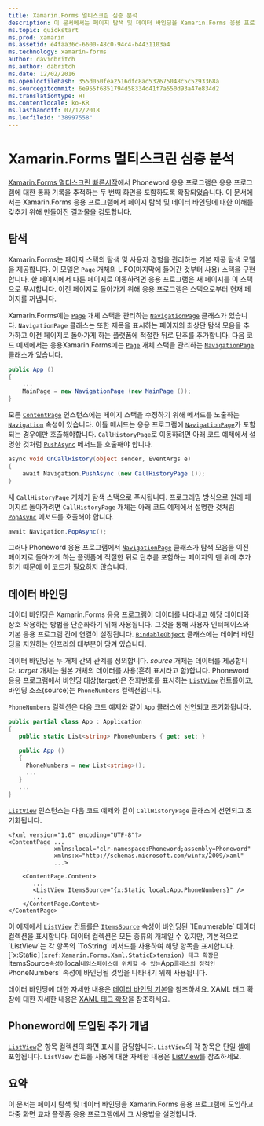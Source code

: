 ```yaml
---
title: Xamarin.Forms 멀티스크린 심층 분석
description: 이 문서에서는 페이지 탐색 및 데이터 바인딩을 Xamarin.Forms 응용 프로그램에 도입하고, 다중 화면 교차 플랫폼 응용 프로그램에서의 사용법을 설명합니다.
ms.topic: quickstart
ms.prod: xamarin
ms.assetid: e4faa36c-6600-48c0-94c4-b4431103a4
ms.technology: xamarin-forms
author: davidbritch
ms.author: dabritch
ms.date: 12/02/2016
ms.openlocfilehash: 355d050fea2516dfc8ad532675048c5c5293368a
ms.sourcegitcommit: 6e955f6851794d58334d41f7a550d93a47e834d2
ms.translationtype: HT
ms.contentlocale: ko-KR
ms.lasthandoff: 07/12/2018
ms.locfileid: "38997558"
---
```

# <a name="xamarinforms-multiscreen-deep-dive"></a>Xamarin.Forms 멀티스크린 심층 분석

[Xamarin.Forms 멀티스크린 빠른시작](~/xamarin-forms/get-started/hello-xamarin-forms-multiscreen/quickstart.md)에서 Phoneword 응용 프로그램은 응용 프로그램에 대한 통화 기록을 추적하는 두 번째 화면을 포함하도록 확장되었습니다. 이 문서에서는 Xamarin.Forms 응용 프로그램에서 페이지 탐색 및 데이터 바인딩에 대한 이해를 갖추기 위해 만들어진 결과물을 검토합니다.

## <a name="navigation"></a>탐색

Xamarin.Forms는 페이지 스택의 탐색 및 사용자 경험을 관리하는 기본 제공 탐색 모델을 제공합니다. 이 모델은 `Page` 개체의 LIFO(마지막에 들어간 것부터 사용) 스택을 구현합니다. 한 페이지에서 다른 페이지로 이동하려면 응용 프로그램은 새 페이지를 이 스택으로 푸시합니다. 이전 페이지로 돌아가기 위해 응용 프로그램은 스택으로부터 현재 페이지를 꺼냅니다.

Xamarin.Forms에는 [`Page`](xref:Xamarin.Forms.Page) 개체 스택을 관리하는 [`NavigationPage`](xref:Xamarin.Forms.NavigationPage) 클래스가 있습니다. `NavigationPage` 클래스는 또한 제목을 표시하는 페이지의 최상단 탐색 모음을 추가하고 이전 페이지로 돌아가게 하는 플랫폼에 적절한 <span class="uiitem">뒤로</span> 단추를 추가합니다. 다음 코드 예제에서는 응용Xamarin.Forms에는 [`Page`](xref:Xamarin.Forms.Page) 개체 스택을 관리하는 [`NavigationPage`](xref:Xamarin.Forms.NavigationPage) 클래스가 있습니다.

```csharp
public App ()
{
    ...
    MainPage = new NavigationPage (new MainPage ());
}
```

모든 [`ContentPage`](xref:Xamarin.Forms.ContentPage) 인스턴스에는 페이지 스택을 수정하기 위해 메서드를 노출하는 [`Navigation`](xref:Xamarin.Forms.VisualElement.Navigation) 속성이 있습니다. 이들 메서드는 응용 프로그램에 [`NavigationPage`](xref:Xamarin.Forms.NavigationPage)가 포함되는 경우에만 호출해야합니다. `CallHistoryPage`로 이동하려면 아래 코드 예제에서 설명한 것처럼 [`PushAsync`](xref:Xamarin.Forms.NavigationPage.PushAsync(Xamarin.Forms.Page)) 메서드를 호출해야 합니다.

```csharp
async void OnCallHistory(object sender, EventArgs e)
{
    await Navigation.PushAsync (new CallHistoryPage ());
}
```

새 `CallHistoryPage` 개체가 탐색 스택으로 푸시됩니다. 프로그래밍 방식으로 원래 페이지로 돌아가려면 `CallHistoryPage` 개체는 아래 코드 예제에서 설명한 것처럼 [`PopAsync`](xref:Xamarin.Forms.NavigationPage.PopAsync) 메서드를 호출해야 합니다.

```csharp
await Navigation.PopAsync();
```

그러나 Phoneword 응용 프로그램에서 [`NavigationPage`](xref:Xamarin.Forms.NavigationPage) 클래스가 탐색 모음을 이전 페이지로 돌아가게 하는 플랫폼에 적절한 <span class="uiitem">뒤로</span> 단추를 포함하는 페이지의 맨 위에 추가하기 때문에 이 코드가 필요하지 않습니다.

## <a name="data-binding"></a>데이터 바인딩

데이터 바인딩은 Xamarin.Forms 응용 프로그램이 데이터를 나타내고 해당 데이터와 상호 작용하는 방법을 단순화하기 위해 사용됩니다. 그것을 통해 사용자 인터페이스와 기본 응용 프로그램 간에 연결이 설정됩니다. [`BindableObject`](xref:Xamarin.Forms.BindableObject) 클래스에는 데이터 바인딩을 지원하는 인프라의 대부분이 담겨 있습니다.

데이터 바인딩은 두 개체 간의 관계를 정의합니다. *source* 개체는 데이터를 제공합니다. *target* 개체는 원본 개체의 데이터를 사용(흔히 표시라고 함)합니다. Phoneword 응용 프로그램에서 바인딩 대상(target)은 전화번호를 표시하는 [`ListView`](xref:Xamarin.Forms.ListView) 컨트롤이고, 바인딩 소스(source)는 `PhoneNumbers` 컬렉션입니다.

`PhoneNumbers` 컬렉션은 다음 코드 예제와 같이 `App` 클래스에 선언되고 초기화됩니다.

```csharp
public partial class App : Application
{
   public static List<string> PhoneNumbers { get; set; }

   public App ()
   {
     PhoneNumbers = new List<string>();
     ...
   }
   ...
}
```

[`ListView`](xref:Xamarin.Forms.ListView) 인스턴스는 다음 코드 예제와 같이 `CallHistoryPage` 클래스에 선언되고 초기화됩니다.

```xaml
<?xml version="1.0" encoding="UTF-8"?>
<ContentPage ...
             xmlns:local="clr-namespace:Phoneword;assembly=Phoneword"
             xmlns:x="http://schemas.microsoft.com/winfx/2009/xaml"
             ...>
    ...
    <ContentPage.Content>
       ...
       <ListView ItemsSource="{x:Static local:App.PhoneNumbers}" />
       ...
    </ContentPage.Content>
</ContentPage>
```

이 예제에서 [`ListView`](xref:Xamarin.Forms.ListView) 컨트롤은 [`ItemsSource`](xref:Xamarin.Forms.ItemsView`1.ItemsSource) 속성이 바인딩된 `IEnumerable` 데이터 컬렉션을 표시합니다. 데이터 컬렉션은 모든 종류의 개체일 수 있지만, 기본적으로 `ListView`는 각 항목의 `ToString` 메서드를 사용하여 해당 항목을 표시합니다. [`x:Static`](xref:Xamarin.Forms.Xaml.StaticExtension) 태그 확장은 `ItemsSource` 속성이 `local` 네임스페이스에 위치할 수 있는 `App` 클래스의 정적인 `PhoneNumbers` 속성에 바인딩될 것임을 나타내기 위해 사용됩니다.

데이터 바인딩에 대한 자세한 내용은 [데이터 바인딩 기본](~/xamarin-forms/xaml/xaml-basics/data-binding-basics.md)을 참조하세요. XAML 태그 확장에 대한 자세한 내용은 [XAML 태그 확장](~/xamarin-forms/xaml/xaml-basics/xaml-markup-extensions.md)을 참조하세요.

## <a name="additional-concepts-introduced-in-phoneword"></a>Phoneword에 도입된 추가 개념

[`ListView`](xref:Xamarin.Forms.ListView)은 항목 컬렉션의 화면 표시를 담당합니다. `ListView`의 각 항목은 단일 셀에 포함됩니다. `ListView` 컨트롤 사용에 대한 자세한 내용은 [ListView](~/xamarin-forms/user-interface/listview/index.md)를 참조하세요.

## <a name="summary"></a>요약

이 문서는 페이지 탐색 및 데이터 바인딩을 Xamarin.Forms 응용 프로그램에 도입하고 다중 화면 교차 플랫폼 응용 프로그램에서 그 사용법을 설명합니다.
